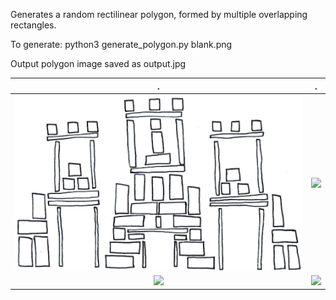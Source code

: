 Generates a random rectilinear polygon, formed by multiple overlapping rectangles.

To generate:
python3 generate_polygon.py blank.png

Output polygon image saved as output.jpg

.|.
:-------------------------:|:-------------------------:
![](/Examples/1a.jpg) | ![](/Examples/1b.jpg)
![](/Examples/example_3.jpg) | ![](/Examples/example_4.jpg)